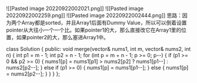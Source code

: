 ![[Pasted image 20220922002021.png]]
![[Pasted image 20220922002259.png]]
![[Pasted image 20220922002444.png]]
思路：因为两个Array都是sorted，并且Array1后面有Dummy Value，所以可以倒着设置pointer从大往小一个一个比。如果pointer1的大，那么直接改它在Array1里的位置，如果pointer2的大，那么塞进Array1中。





class Solution {
public:
    void merge(vector<int>& nums1, int m, vector<int>& nums2, int n) {
        int p1 = m - 1;
        int p2 = n - 1;
        for (int p = m + n - 1; p >= 0; p--) {
            if (p1 >= 0 && p2 >= 0) {
                nums1[p] = nums1[p1] > nums2[p2] ? nums1[p1--] : nums2[p2--]; 
            } else if (p1 >= 0) {
                nums1[p] = nums1[p1--];
            } else {
                nums1[p] = nums2[p2--];
            }
        }
    }
};